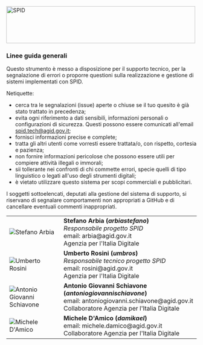<img src="https://github.com/italia/spid-graphics/blob/master/spid-logos/spid-logo-b-lb.png" alt="SPID" data-canonical-src="https://github.com/italia/spid-graphics/blob/master/spid-logos/spid-logo-b-lb.png" width="500" height="98" />

### Linee guida generali

Questo strumento è messo a disposizione per il supporto tecnico, per la segnalazione di errori o proporre questioni sulla realizzazione e gestione di sistemi implementati con SPID.

Netiquette:
- cerca tra le segnalazioni (issue) aperte o chiuse se il tuo quesito è già stato trattato in precedenza;
- evita ogni riferimento a dati sensibili, informazioni personali o configurazioni di sicurezza. Questi possono essere comunicati all'email <a href="mailto:spid.tech@agid.gov.it">spid.tech@agid.gov.it</a>;
- fornisci informazioni precise e complete;
- tratta gli altri utenti come vorresti essere trattata/o, con rispetto, cortesia e pazienza;
- non fornire informazioni pericolose che possono essere utili per compiere attività illegali o immorali;
- sii tollerante nei confronti di chi commette errori, specie quelli di tipo linguistico o legati all'uso degli strumenti digitali;
- è vietato utilizzare questo sistema per scopi commerciali e pubblicitari.

I soggetti sottoelencati, deputati alla gestione del sistema di supporto, si riservano di segnalare comportamenti non appropriati a GitHub e di cancellare eventuali commenti inappropriati.

<table>
	<tr>
		<td><img src="https://avatars0.githubusercontent.com/u/23704006?s=64&v=4" alt="Stefano Arbia" data-canonical-src="https://avatars0.githubusercontent.com/u/23704006?s=64&v=4" /></td>
		<td><b>Stefano Arbia (<i>arbiastefano</i>)</b><br><i>Responsabile progetto SPID</i><br>email: arbia@agid.gov.it<br>Agenzia per l'Italia Digitale</td>
	</tr>
	<tr>
		<td><img src="https://avatars2.githubusercontent.com/u/4085151?s=64&v=4" alt="Umberto Rosini" data-canonical-src="https://avatars2.githubusercontent.com/u/4085151?s=64&v=4" /></td>
		<td><b>Umberto Rosini (<i>umbros</i>)</b><br><i>Responsabile tecnico progetto SPID</i><br>email: rosini@agid.gov.it<br>Agenzia per l'Italia Digitale</td>
	</tr>
	<tr>
		<td><img src="https://avatars1.githubusercontent.com/u/3876198?s=64&v=4" alt="Antonio Giovanni Schiavone" data-canonical-src="https://avatars1.githubusercontent.com/u/3876198?s=64&v=4" /></td>
		<td><b>Antonio Giovanni Schiavone (<i>antoniogiovannischiavone</i>)</b><br>email: antoniogiovanni.schiavone@agid.gov.it<br>Collaboratore Agenzia per l'Italia Digitale</td>
	</tr>
	<tr>
		<td><img src="https://avatars2.githubusercontent.com/u/31276401?s=64&v=4" alt="Michele D'Amico" data-canonical-src="https://avatars2.githubusercontent.com/u/31276401?s=64&v=4" /></td>
		<td><b>Michele D'Amico (<i>damikael</i>)</b><br>email: michele.damico@agid.gov.it<br>Collaboratore Agenzia per l'Italia Digitale</td>
	</tr>
</table>
